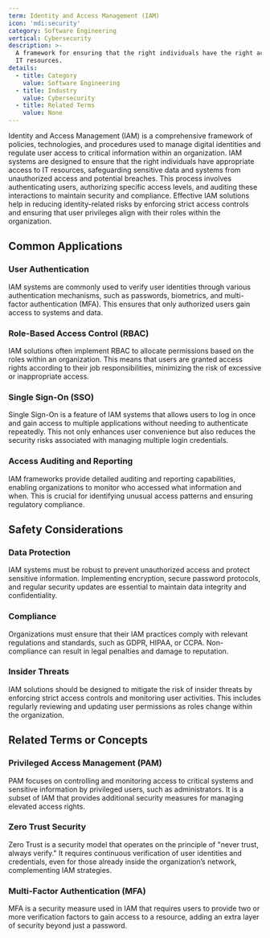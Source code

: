 ```yaml
---
term: Identity and Access Management (IAM)
icon: 'mdi:security'
category: Software Engineering
vertical: Cybersecurity
description: >-
  A framework for ensuring that the right individuals have the right access to
  IT resources.
details:
  - title: Category
    value: Software Engineering
  - title: Industry
    value: Cybersecurity
  - title: Related Terms
    value: None
---
```

Identity and Access Management (IAM) is a comprehensive framework of policies, technologies, and procedures used to manage digital identities and regulate user access to critical information within an organization. IAM systems are designed to ensure that the right individuals have appropriate access to IT resources, safeguarding sensitive data and systems from unauthorized access and potential breaches. This process involves authenticating users, authorizing specific access levels, and auditing these interactions to maintain security and compliance. Effective IAM solutions help in reducing identity-related risks by enforcing strict access controls and ensuring that user privileges align with their roles within the organization.

## Common Applications

### User Authentication
IAM systems are commonly used to verify user identities through various authentication mechanisms, such as passwords, biometrics, and multi-factor authentication (MFA). This ensures that only authorized users gain access to systems and data.

### Role-Based Access Control (RBAC)
IAM solutions often implement RBAC to allocate permissions based on the roles within an organization. This means that users are granted access rights according to their job responsibilities, minimizing the risk of excessive or inappropriate access.

### Single Sign-On (SSO)
Single Sign-On is a feature of IAM systems that allows users to log in once and gain access to multiple applications without needing to authenticate repeatedly. This not only enhances user convenience but also reduces the security risks associated with managing multiple login credentials.

### Access Auditing and Reporting
IAM frameworks provide detailed auditing and reporting capabilities, enabling organizations to monitor who accessed what information and when. This is crucial for identifying unusual access patterns and ensuring regulatory compliance.

## Safety Considerations

### Data Protection
IAM systems must be robust to prevent unauthorized access and protect sensitive information. Implementing encryption, secure password protocols, and regular security updates are essential to maintain data integrity and confidentiality.

### Compliance
Organizations must ensure that their IAM practices comply with relevant regulations and standards, such as GDPR, HIPAA, or CCPA. Non-compliance can result in legal penalties and damage to reputation.

### Insider Threats
IAM solutions should be designed to mitigate the risk of insider threats by enforcing strict access controls and monitoring user activities. This includes regularly reviewing and updating user permissions as roles change within the organization.

## Related Terms or Concepts

### Privileged Access Management (PAM)
PAM focuses on controlling and monitoring access to critical systems and sensitive information by privileged users, such as administrators. It is a subset of IAM that provides additional security measures for managing elevated access rights.

### Zero Trust Security
Zero Trust is a security model that operates on the principle of "never trust, always verify." It requires continuous verification of user identities and credentials, even for those already inside the organization’s network, complementing IAM strategies.

### Multi-Factor Authentication (MFA)
MFA is a security measure used in IAM that requires users to provide two or more verification factors to gain access to a resource, adding an extra layer of security beyond just a password.
